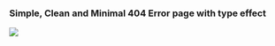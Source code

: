 ### Simple, Clean and Minimal 404 Error page with type effect

![](https://i.imgur.com/y5aqnm5.png )
